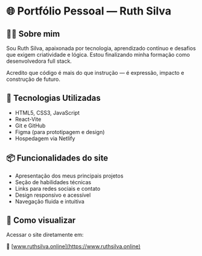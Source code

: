 # 🌐 Portfólio Pessoal — Ruth Silva


## 👩‍💻 Sobre mim

Sou Ruth Silva, apaixonada por tecnologia, aprendizado contínuo e desafios que exigem criatividade e lógica. Estou finalizando minha formação como desenvolvedora full stack.

Acredito que código é mais do que instrução — é expressão, impacto e construção de futuro.

## 🚀 Tecnologias Utilizadas

- HTML5, CSS3, JavaScript
- React-Vite
- Git e GitHub
- Figma (para prototipagem e design)
- Hospedagem via Netlify 

## 📦 Funcionalidades do site

- Apresentação dos meus principais projetos
- Seção de habilidades técnicas
- Links para redes sociais e contato
- Design responsivo e acessível
- Navegação fluida e intuitiva

## 📁 Como visualizar

Acessar o site diretamente em:

🔗 [www.ruthsilva.online](https://www.ruthsilva.online)


